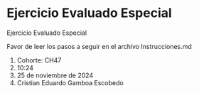 # Ejercicio Evaluado Especial

Ejercicio Evaluado Especial

Favor de leer los pasos a seguir en el archivo Instrucciones.md

1. Cohorte: CH47
2. 10:24
3. 25 de noviembre de 2024
4. Cristian Eduardo Gamboa Escobedo